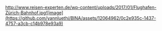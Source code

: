 http://www.reisen-experten.de/wp-content/uploads/2017/01/Flughafen-Zürich-Bahnhof.jpg![image](https://github.com/yannluethi/BINA/assets/12064962/0c2e935c-1437-4757-a3cb-c14b978e93a9)
